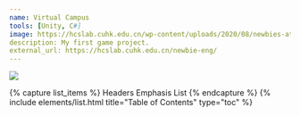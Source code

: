 ```yaml
---
name: Virtual Campus
tools: [Unity, C#]
image: https://hcslab.cuhk.edu.cn/wp-content/uploads/2020/08/newbies-at-cuhksz-1536x864.png?raw=true
description: My first game project.
external_url: https://hcslab.cuhk.edu.cn/newbie-eng/
---
```



![](https://hcslab.cuhk.edu.cn/wp-content/uploads/2020/08/newbies-at-cuhksz-1536x864.png?raw=true)


{% capture list_items %}
Headers
Emphasis
List
{% endcapture %}
{% include elements/list.html title="Table of Contents" type="toc" %}